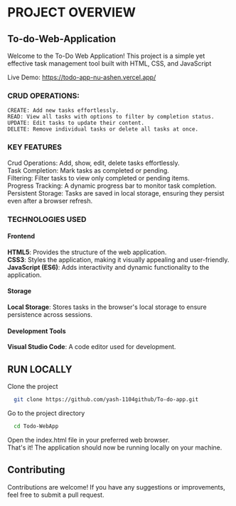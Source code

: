 # PROJECT OVERVIEW

## To-do-Web-Application
Welcome to the To-Do Web Application! This project is a simple yet effective task management tool built with HTML, CSS, and JavaScript

Live Demo: https://todo-app-nu-ashen.vercel.app/


### CRUD OPERATIONS:
    CREATE: Add new tasks effortlessly.
    READ: View all tasks with options to filter by completion status.
    UPDATE: Edit tasks to update their content.
    DELETE: Remove individual tasks or delete all tasks at once. 
    
### KEY FEATURES
Crud Operations: Add, show, edit, delete tasks effortlessly.   
Task Completion: Mark tasks as completed or pending.      
Filtering: Filter tasks to view only completed or pending items.   
Progress Tracking: A dynamic progress bar to monitor task completion.   
Persistent Storage: Tasks are saved in local storage, ensuring they persist even after a browser refresh.

### TECHNOLOGIES USED
#### Frontend
**HTML5**: Provides the structure of the web application.   
**CSS3**: Styles the application, making it visually appealing and user-friendly.   
**JavaScript (ES6)**: Adds interactivity and dynamic functionality to the application.   

#### Storage
**Local Storage**: Stores tasks in the browser's local storage to ensure persistence across sessions.   

#### Development Tools
**Visual Studio Code**: A code editor used for development.   

## RUN LOCALLY
Clone the project

```bash
  git clone https://github.com/yash-1104github/To-do-app.git
```

Go to the project directory

```bash
  cd Todo-WebApp
```
Open the index.html file in your preferred web browser.   
That's it! The application should now be running locally on your machine.

## Contributing
Contributions are welcome! If you have any suggestions or improvements, feel free to submit a pull request.
